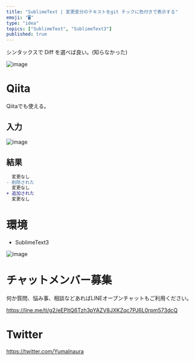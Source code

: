 ```yaml
---
title: "SublimeText | 変更差分のテキストをgit チックに色付きで表示する"
emoji: "🖥"
type: "idea"
topics: ["SublimeText", "SublimeText3"]
published: true
---
```


シンタックスで Diff を選べば良い。(知らなかった)

![image](https://qiita-image-store.s3.amazonaws.com/0/89618/284385ab-054e-dbb8-09af-7e187cd6b453.png)

# Qiita

Qiitaでも使える。

## 入力

![image](https://qiita-image-store.s3.amazonaws.com/0/89618/1d9fb875-f3f1-e109-7aea-bfdf8964ccc9.png)

## 結果

```diff
  変更なし
- 削除された
  変更なし
+ 追加された
  変更なし
```

# 環境

- SublimeText3

![image](https://qiita-image-store.s3.amazonaws.com/0/89618/33df3187-c212-df8d-9242-e5ed5bf0c6a1.png)








<!-- Update From Qiita API -->

# チャットメンバー募集


何か質問、悩み事、相談などあればLINEオープンチャットもご利用ください。

https://line.me/ti/g2/eEPltQ6Tzh3pYAZV8JXKZqc7PJ6L0rpm573dcQ





# Twitter


https://twitter.com/YumaInaura


<!-- Update From Qiita API -->


